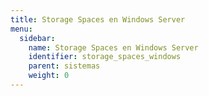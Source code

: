 ```yaml
---
title: Storage Spaces en Windows Server
menu:
  sidebar:
    name: Storage Spaces en Windows Server
    identifier: storage_spaces_windows
    parent: sistemas
    weight: 0
---
```

